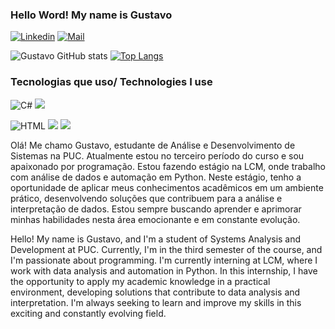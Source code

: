 ### Hello Word! My name is Gustavo






[![Linkedin](https://img.shields.io/badge/LinkedIn-0077B5?style=for-the-badge&logo=linkedin&logoColor=white)](https://www.linkedin.com/in/gustavo-coelho-reis-894417265/)
[![Mail](https://img.shields.io/badge/Gmail-D14836?style=for-the-badge&logo=gmail&logoColor=white)](https://mail.google.com/mail/u/0/#inbox)



![Gustavo GitHub stats](https://github-readme-stats.vercel.app/api?username=Gustavo-gcr&show_icons=true&theme=radical)
[![Top Langs](https://github-readme-stats.vercel.app/api/top-langs/?username=Gustavo-gcr&layout=compact&theme=radical)](https://github.com/anuraghazra/github-readme-stats)


### Tecnologias que uso/ Technologies I use
![C#](https://img.shields.io/badge/C%23-239120?style=for-the-badge&logo=c-sharp&logoColor=white)
![](https://img.shields.io/badge/Python-3776AB?style=for-the-badge&logo=python&logoColor=white)

![HTML](https://img.shields.io/badge/HTML5-E34F26?style=for-the-badge&logo=html5&logoColor=white)
![](https://img.shields.io/badge/CSS-239120?&style=for-the-badge&logo=css3&logoColor=white)
![](https://img.shields.io/badge/JavaScript-323330?style=for-the-badge&logo=javascript&logoColor=F7DF1E)

Olá! Me chamo Gustavo, estudante de Análise e Desenvolvimento de Sistemas na PUC. Atualmente estou no terceiro período do curso e sou apaixonado por programação. Estou fazendo estágio na LCM, onde trabalho com análise de dados e automação em Python. Neste estágio, tenho a oportunidade de aplicar meus conhecimentos acadêmicos em um ambiente prático, desenvolvendo soluções que contribuem para a análise e interpretação de dados. Estou sempre buscando aprender e aprimorar minhas habilidades nesta área emocionante e em constante evolução.

Hello! My name is Gustavo, and I'm a student of Systems Analysis and Development at PUC. Currently, I'm in the third semester of the course, and I'm passionate about programming. I'm currently interning at LCM, where I work with data analysis and automation in Python. In this internship, I have the opportunity to apply my academic knowledge in a practical environment, developing solutions that contribute to data analysis and interpretation. I'm always seeking to learn and improve my skills in this exciting and constantly evolving field.
